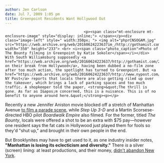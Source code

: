```yaml
---
author: Jen Carlson
date: Jul 7, 2009 1:05 pm
title: Greenpoint Residents Want Hollywood Out
---
```


	
										<p><span class="mt-enclosure mt-enclosure-image" style="display: inline;"> </span></p><div class="image-left" style=" width:350px; "> <img alt="phprCNSOGAM.jpg" src="https://web.archive.org/web/20160624223637im_/http://gothamist.com/attachments/arts_jen/phprCNSOGAM.jpg" width="350" height="233"> <br> <i><span class="photo_caption">Photo of The Bounty filming in Greenpoint by Katie Sokoler</span></i></div> With South Williamsburg supposedly <a href="https://web.archive.org/web/20160624223637/http://gothamist.com/2009/04/02/filming_fades_to_black_in_south_wil.php">still on their break from Hollywood</a>, having been dubbed a no-film zone after too much action, the spotlight has turned to Greenpoint. But <a href="https://web.archive.org/web/20160624223637/http://www.nypost.com/seven/07072009/news/regionalnews/brooklyn/greenpoint_yells__cut__178008.htm">the NY Post</a> reports that locals there are also getting riled up over the takeover, which brings a lack of parking spaces and too much traffic. A shopkeeper told the paper, <strong>&quot;The thrill is gone. As far as I&apos;m concerned, this is a nuisance. This is of no benefit to anyone around here.&quot;</strong><p></p>

<p>Recently a new Jennifer Aniston movie blocked off a stretch of Manhattan Avenue <a href="https://web.archive.org/web/20160624223637/http://gothamist.com/2009/06/16/parade.php">to film a parade scene</a>, while <em>Step Up 3-D</em> and a Martin Scorsese-directed HBO pilot <em>Boardwalk Empire</em> also filmed. For the former, titled <em>The Bounty</em>, locals were offered a shot to be an extra with $75 pay&#x2014;however one resident says the fat cats in Hollywood just played them for fools so they&apos;d &quot;shut up,&quot; and brought in their own people in the end.</p>

<p>But Brooklynites may have to get used to it, as one industry insider notes, <strong>&quot;Manhattan is losing its eclecticism and diversity.&quot;</strong> There <em>is</em> a silver (screen) lining: at least productions, and their money, <a href="https://web.archive.org/web/20160624223637/http://gothamist.com/2009/02/12/film_tax_credits.php">didn&apos;t abandon New York</a>.</p>					
										
									
				